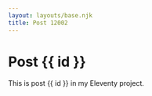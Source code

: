 ```yaml
---
layout: layouts/base.njk
title: Post 12002
---
```


# Post {{ id }}

This is post {{ id }} in my Eleventy project.
